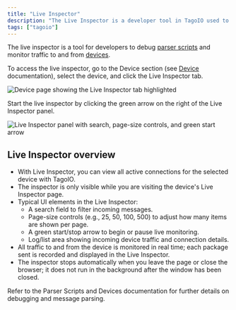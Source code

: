 ```yaml
---
title: "Live Inspector"
description: "The Live Inspector is a developer tool in TagoIO used to debug parser scripts and monitor device traffic; this article explains how to open and use the Live Inspector from a device page."
tags: ["tagoio"]
---
```

The live inspector is a tool for developers to debug [parser scripts](payload-parser/index) and monitor traffic to and from [devices](../devices/index).

To access the live inspector, go to the Device section (see [Device](../devices/index) documentation), select the device, and click the Live Inspector tab.

![Device page showing the Live Inspector tab highlighted](/docs_imagem/tagoio/live-inspector-2.png)

Start the live inspector by clicking the green arrow on the right of the Live Inspector panel.

![Live Inspector panel with search, page-size controls, and green start arrow](/docs_imagem/tagoio/live-inspector-2.png)

## Live Inspector overview

- With Live Inspector, you can view all active connections for the selected device with TagoIO.
- The inspector is only visible while you are visiting the device's Live Inspector page.
- Typical UI elements in the Live Inspector:
  - A search field to filter incoming messages.
  - Page-size controls (e.g., 25, 50, 100, 500) to adjust how many items are shown per page.
  - A green start/stop arrow to begin or pause live monitoring.
  - Log/list area showing incoming device traffic and connection details.
- All traffic to and from the device is monitored in real time; each package sent is recorded and displayed in the Live Inspector.
- The inspector stops automatically when you leave the page or close the browser; it does not run in the background after the window has been closed.

Refer to the Parser Scripts and Devices documentation for further details on debugging and message parsing.